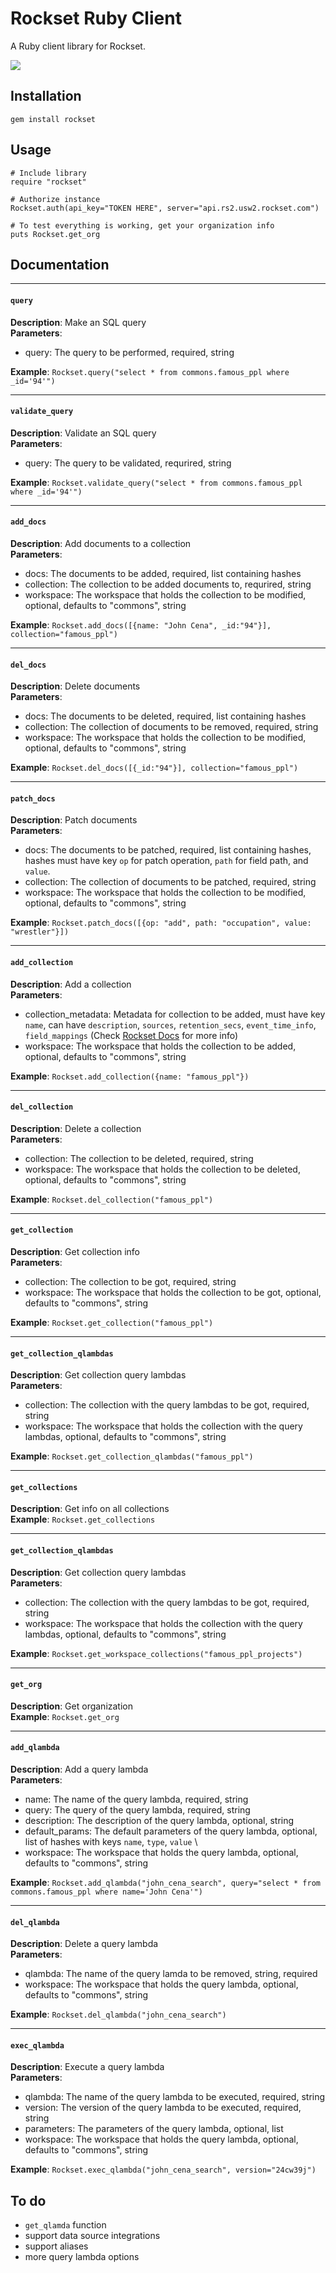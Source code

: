 # Rockset Ruby Client
A Ruby client library for Rockset.

![](https://img.shields.io/gem/v/rockset)

## Installation

    gem install rockset

## Usage

    # Include library
    require "rockset"

    # Authorize instance
    Rockset.auth(api_key="TOKEN HERE", server="api.rs2.usw2.rockset.com")

    # To test everything is working, get your organization info
    puts Rockset.get_org

## Documentation

---------------

#### `query`
**Description**: Make an SQL query \
**Parameters**: 
* query: The query to be performed, required, string 

**Example**: `Rockset.query("select * from commons.famous_ppl where _id='94'")`

---------------

#### `validate_query`
**Description**: Validate an SQL query \
**Parameters**: 
* query: The query to be validated, requrired, string 

**Example**: `Rockset.validate_query("select * from commons.famous_ppl where _id='94'")`

---------------

#### `add_docs`
**Description**: Add documents to a collection \
**Parameters**:
* docs: The documents to be added, required, list containing hashes
* collection: The collection to be added documents to, requrired, string
* workspace: The workspace that holds the collection to be modified, optional, defaults to "commons", string

**Example**: `Rockset.add_docs([{name: "John Cena", _id:"94"}], collection="famous_ppl")`

---------------

#### `del_docs`
**Description**: Delete documents \
**Parameters**: 
* docs: The documents to be deleted, required, list containing hashes
* collection: The collection of documents to be removed, required, string
* workspace: The workspace that holds the collection to be modified, optional, defaults to "commons", string

**Example**: `Rockset.del_docs([{_id:"94"}], collection="famous_ppl")`

---------------

#### `patch_docs`
**Description**: Patch documents \
**Parameters**:
* docs: The documents to be patched, required, list containing hashes, hashes must have key `op` for patch operation, `path` for field path, and `value`.
* collection: The collection of documents to be patched, required, string
* workspace: The workspace that holds the collection to be modified, optional, defaults to "commons", string

**Example**: `Rockset.patch_docs([{op: "add", path: "occupation", value: "wrestler"}])`

---------------

#### `add_collection`
**Description**: Add a collection \
**Parameters**:
* collection_metadata: Metadata for collection to be added, must have key `name`, can have `description`, `sources`, `retention_secs`, `event_time_info`, `field_mappings` (Check [Rockset Docs](https://docs.rockset.com/rest-api/#createcollection) for more info)
* workspace: The workspace that holds the collection to be added, optional, defaults to "commons", string

**Example**: `Rockset.add_collection({name: "famous_ppl"})`

---------------

#### `del_collection`
**Description**: Delete a collection \
**Parameters**:
* collection: The collection to be deleted, required, string
* workspace: The workspace that holds the collection to be deleted, optional, defaults to "commons", string

**Example**: `Rockset.del_collection("famous_ppl")`

---------------

#### `get_collection`
**Description**: Get collection info \
**Parameters**: 
* collection: The collection to be got, required, string
* workspace: The workspace that holds the collection to be got, optional, defaults to "commons", string

**Example**: `Rockset.get_collection("famous_ppl")`

---------------

#### `get_collection_qlambdas`
**Description**: Get collection query lambdas \
**Parameters**:
* collection: The collection with the query lambdas to be got, required, string
* workspace: The workspace that holds the collection with the query lambdas, optional, defaults to "commons", string

**Example**: `Rockset.get_collection_qlambdas("famous_ppl")`

---------------

#### `get_collections`
**Description**: Get info on all collections \
**Example**: `Rockset.get_collections`

---------------

#### `get_collection_qlambdas`
**Description**: Get collection query lambdas \
**Parameters**:
* collection: The collection with the query lambdas to be got, required, string
* workspace: The workspace that holds the collection with the query lambdas, optional, defaults to "commons", string

**Example**: `Rockset.get_workspace_collections("famous_ppl_projects")`

---------------

#### `get_org`
**Description**: Get organization \
**Example**: `Rockset.get_org`

---------------

#### `add_qlambda`
**Description**: Add a query lambda \
**Parameters**:
* name: The name of the query lambda, required, string
* query: The query of the query lambda, required, string
* description: The description of the query lambda, optional, string
* default_params: The default parameters of the query lambda, optional, list of hashes with keys `name`, `type`, `value` \
* workspace: The workspace that holds the query lambda, optional, defaults to "commons", string

**Example**: `Rockset.add_qlambda("john_cena_search", query="select * from commons.famous_ppl where name='John Cena'")`

---------------

#### `del_qlambda`
**Description**: Delete a query lambda \
**Parameters**:
* qlambda: The name of the query lamda to be removed, string, required
* workspace: The workspace that holds the query lambda, optional, defaults to "commons", string

**Example**: `Rockset.del_qlambda("john_cena_search")`

---------------

#### `exec_qlambda`
**Description**: Execute a query lambda \
**Parameters**: 
* qlambda: The name of the query lambda to be executed, required, string
* version: The version of the query lambda to be executed, required, string
* parameters: The parameters of the query lambda, optional, list
* workspace: The workspace that holds the query lambda, optional, defaults to "commons", string

**Example**: `Rockset.exec_qlambda("john_cena_search", version="24cw39j")`

## To do
* `get_qlamda` function
* support data source integrations
* support aliases
* more query lambda options
